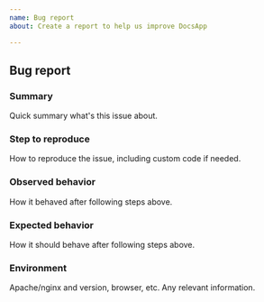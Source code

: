 ```yaml
---
name: Bug report
about: Create a report to help us improve DocsApp 

---
```


## Bug report
### Summary
Quick summary what's this issue about.

### Step to reproduce
How to reproduce the issue, including custom code if needed.

### Observed behavior
How it behaved after following steps above.

### Expected behavior
How it should behave after following steps above.

### Environment
Apache/nginx and version, browser, etc. Any relevant information.